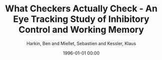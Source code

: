 ---
layout: post
title: What Checkers Actually Check - An Eye Tracking Study of Inhibitory Control and Working Memory

date: 1996-01-01 00:00
author: Harkin, Ben and Miellet, Sebastien and Kessler, Klaus
journal: PLoS ONE

link: https://doi.org/10.1371/journal.pone.0044689

year: 2012
---